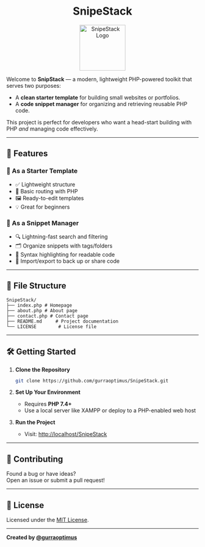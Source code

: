 <h1 align="center">SnipeStack</h1>
<p align="center">
    <img src="https://raw.githubusercontent.com/gurraoptimus/SnipeStack/gh-page/assets/icon.ico" alt="SnipeStack Logo" width="120" />
</p>

Welcome to **SnipStack** — a modern, lightweight PHP-powered toolkit that serves two purposes:
- A **clean starter template** for building small websites or portfolios.
- A **code snippet manager** for organizing and retrieving reusable PHP code.

This project is perfect for developers who want a head-start building with PHP *and* managing code effectively.

---

## 🌟 Features

### 🧱 As a Starter Template
- ✅ Lightweight structure
- 📄 Basic routing with PHP
- 🖼️ Ready-to-edit templates
- 💡 Great for beginners

### 🧠 As a Snippet Manager
- 🔍 Lightning-fast search and filtering
- 🗂️ Organize snippets with tags/folders
- 🎨 Syntax highlighting for readable code
- 🔁 Import/export to back up or share code

---

## 📂 File Structure

```
SnipeStack/
├── index.php # Homepage
├── about.php # About page
├── contact.php # Contact page
├── README.md     # Project documentation
└── LICENSE        # License file
```
---

## 🛠️ Getting Started

1. **Clone the Repository**
    ```bash
    git clone https://github.com/gurraoptimus/SnipeStack.git
    ```

2. **Set Up Your Environment**
    - Requires **PHP 7.4+**
    - Use a local server like XAMPP or deploy to a PHP-enabled web host

3. **Run the Project**
    - Visit: [http://localhost/SnipeStack](http://localhost/SnipeStack)

---

## 🤝 Contributing

Found a bug or have ideas?  
Open an issue or submit a pull request!

---

## 📄 License

Licensed under the [MIT License](LICENSE).

---

**Created by [@gurraoptimus](https://github.com/gurraoptimus)**
